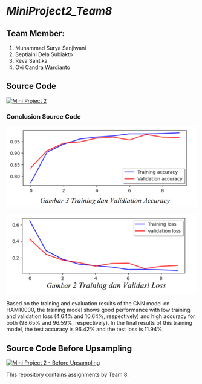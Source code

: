 # *MiniProject2_Team8*

## Team Member:
  1. Muhammad Surya Sanjiwani
  2. Septiaini Dela Subiakto
  3. Reva Santika
  4. Ovi Candra Wardianto

## Source Code

[![Mini Project 2](https://img.shields.io/badge/Notebook-Mini%20Project%202-blue)](https://github.com/suryasanZ/MiniProject2_Team8/blob/main/Mini_Project2_Kelompok_8_SLO.ipynb)

### Conclusion Source Code
![Train and Validation Accuracy](asset/trainVal_acc.png)

![Train and Validation Loss](asset/trainVal_loss.png)

Based on the training and evaluation results of the CNN model on HAM10000, the training model shows good performance with low training and validation loss (4.64% and 10.64%, respectively) and high accuracy for both (98.65% and 96.59%, respectively). In the final results of this training model, the test accuracy is 96.42% and the test loss is 11.94%.



## Source Code Before Upsampling 

[![Mini Project 2 - Before Upsampling](https://img.shields.io/badge/Notebook-Mini%20Project%202%20Before%20Upsampling-blue)](https://github.com/suryasanZ/MiniProject2_Team8/blob/main/MiniProject2_Team8_BeforeUpsampling.ipynb)


This repository contains assignments by Team 8.

